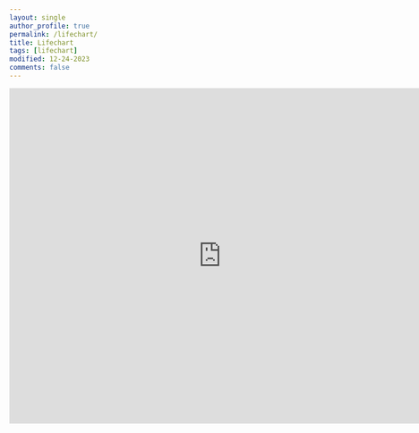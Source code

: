 ```yaml
---
layout: single
author_profile: true
permalink: /lifechart/
title: Lifechart
tags: [lifechart]
modified: 12-24-2023
comments: false
---
```


<html lang="en">
<head>
    <meta charset="UTF-8">
    <meta name="semestres" content="width=device-width, initial-scale=1.0">
    <title>Google Sheet on GitHub</title>
</head>
<body>
    <iframe src="https://docs.google.com/spreadsheets/d/e/2PACX-1vQ1y5d8NcEn7skuGDYO_Z0MaT2031nQvGFKfUS5lIS1Y_ix0tEk1n3aHpRYZMfT1giCBUc3buRzmyDS/pubhtml?widget=true&amp;headers=false" width="150%" height="600" frameborder="0" marginheight="0" marginwidth="0"></iframe>
</body>
</html>